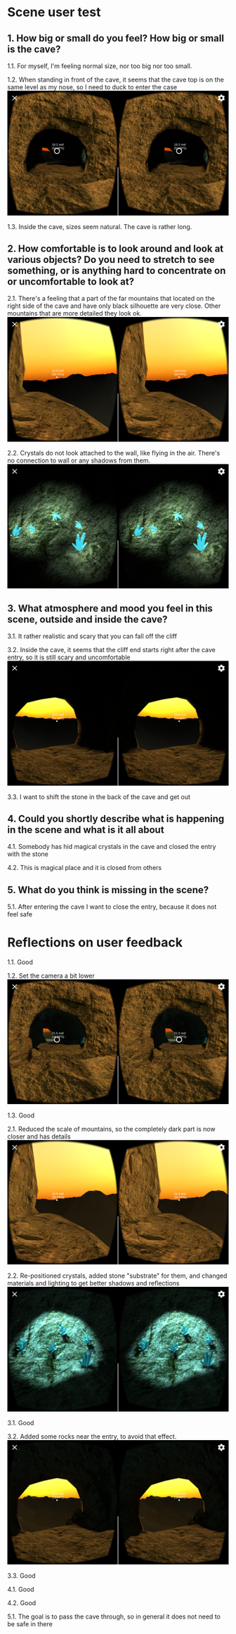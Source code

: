 # Scene user test

## 1. How big or small do you feel? How big or small is the cave?
 1.1. For myself, I'm feeling normal size, nor too big nor too small.

 1.2. When standing in front of the cave, it seems that the cave top is on the same level as my nose, so I need to duck to enter the case
    ![VR Cave](Screenshot-1.png?raw=true "VR Cave")

 1.3. Inside the cave, sizes seem natural. The cave is rather long.

## 2. How comfortable is to look around and look at various objects? Do you need to stretch to see something, or is anything hard to concentrate on or uncomfortable to look at?
 2.1. There's a feeling that a part of the far mountains that located on the right side of the cave and have only black silhouette are very close. Other mountains that are more detailed they look ok.
    ![VR Cave](Screenshot-2.png?raw=true "VR Cave")

 2.2. Crystals do not look attached to the wall, like flying in the air. There's no connection to wall or any shadows from them.
    ![VR Cave](Screenshot-3.png?raw=true "VR Cave")

## 3. What atmosphere and mood you feel in this scene, outside and inside the cave?
 3.1. It rather realistic and scary that you can fall off the cliff

 3.2. Inside the cave, it seems that the cliff end starts right after the cave entry, so it is still scary and uncomfortable
    ![VR Cave](Screenshot-4.png?raw=true "VR Cave")

 3.3. I want to shift the stone in the back of the cave and get out

## 4. Could you shortly describe what is happening in the scene and what is it all about
 4.1. Somebody has hid magical crystals in the cave and closed the entry with the stone

 4.2. This is magical place and it is closed from others

## 5. What do you think is missing in the scene?
 5.1. After entering the cave I want to close the entry, because it does not feel safe

# Reflections on user feedback
 1.1. Good

 1.2. Set the camera a bit lower
    ![VR Cave](Screenshot-1-fix.png?raw=true "VR Cave")

 1.3. Good

 2.1. Reduced the scale of mountains, so the completely dark part is now closer and has details
    ![VR Cave](Screenshot-2-fix.png?raw=true "VR Cave")

 2.2. Re-positioned crystals, added stone "substrate" for them, and changed materials and lighting to get better shadows and reflections
    ![VR Cave](Screenshot-3-fix.png?raw=true "VR Cave")

 3.1. Good

 3.2. Added some rocks near the entry, to avoid that effect. 
   ![VR Cave](Screenshot-4-fix.png?raw=true "VR Cave")

 3.3. Good

 4.1. Good

 4.2. Good

 5.1. The goal is to pass the cave through, so in general it does not need to be safe in there
